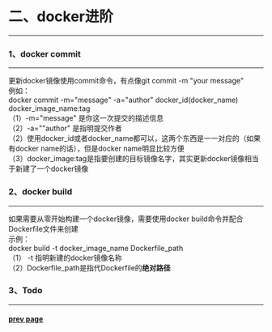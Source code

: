 # 二、docker进阶  
----
### 1、docker commit  
----
更新docker镜像使用commit命令，有点像git commit -m "your message"  
例如：  
docker commit -m="message" -a="author" docker_id(docker_name) docker_image_name:tag  
（1）-m="message" 是你这一次提交的描述信息   
（2）-a=""author" 是指明提交作者  
（2）使用docker_id或者docker_name都可以，这两个东西是一一对应的（如果有docker name的话），但是docker name明显比较方便  
（3）docker_image:tag是指要创建的目标镜像名字，其实更新docker镜像相当于新建了一个docker镜像  

### 2、docker build    
----
如果需要从零开始构建一个docker镜像，需要使用docker build命令并配合Dockerfile文件来创建  
示例：  
docker build -t docker_image_name Dockerfile_path  
（1） -t 指明新建的docker镜像名称  
（2）Dockerfile_path是指代Dockerfile的**绝对路径**  

### 3、Todo  
---  

#### [prev page](first_page.md)   
